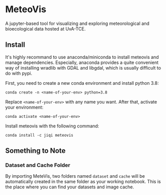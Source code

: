 # MeteoVis
A jupyter-based tool for visualizing and exploring meteorological and bioecological data hosted at UvA-TCE.

## Install
It's highly recommand to use anaconda/miniconda to install meteovis and manage dependencies. Especially, anaconda provides a quite convenient way of installing wradlib with GDAL and libgdal, which is usually difficult to do with pypi. 

First, you need to create a new conda environment and install python 3.8:

```console
conda create -n <name-of-your-env> python=3.8
```

Replace ```<name-of-your-env>``` with any name you want. After that, activate your environment:

```console
conda activate <name-of-your-env>
```

Install meteovis with the following command:

```console
conda install -c jiqi meteovis
```

## Something to Note

### Dataset and Cache Folder
By importing MeteVis, two folders named ```dataset``` and ```cache``` will be automatically created in the same folder as your working notebook. This is the place where you can find your datasets and image cache.